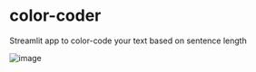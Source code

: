 # color-coder
Streamlit app to color-code your text based on sentence length

![image](https://user-images.githubusercontent.com/5103165/201797294-fb5e0fe0-a64e-4ddc-9c67-f966ab69d38c.png)
